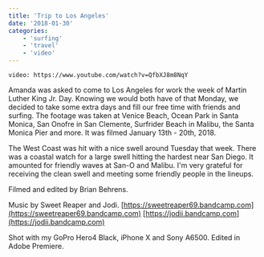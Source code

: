 ```yaml
---
title: 'Trip to Los Angeles'
date: '2018-01-30'
categories:
    - 'surfing'
    - 'travel'
    - 'video'
---
```


`video: https://www.youtube.com/watch?v=QfbXJ8m8NqY`

Amanda was asked to come to Los Angeles for work the week of Martin Luther King Jr. Day. Knowing we would both have of that Monday, we decided to take some extra days and fill our free time with friends and surfing. The footage was taken at Venice Beach, Ocean Park in Santa Monica, San Onofre in San Clemente, Surfrider Beach in Malibu, the Santa Monica Pier and more. It was filmed January 13th - 20th, 2018.

The West Coast was hit with a nice swell around Tuesday that week. There was a coastal watch for a large swell hitting the hardest near San Diego. It amounted for friendly waves at San-O and Malibu. I'm very grateful for receiving the clean swell and meeting some friendly people in the lineups.

Filmed and edited by Brian Behrens.

Music by Sweet Reaper and Jodi. [https://sweetreaper69.bandcamp.com](https://sweetreaper69.bandcamp.com) [https://jodii.bandcamp.com](https://jodii.bandcamp.com)

Shot with my GoPro Hero4 Black, iPhone X and Sony A6500. Edited in Adobe Premiere.
